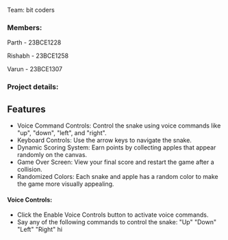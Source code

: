 Team: bit coders

### Members: 
Parth - 23BCE1228

Rishabh - 23BCE1258

Varun - 23BCE1307

### Project details:

## Features
- Voice Command Controls: Control the snake using voice commands like "up", "down", "left", and "right".
- Keyboard Controls: Use the arrow keys to navigate the snake.
- Dynamic Scoring System: Earn points by collecting apples that appear randomly on the canvas.
- Game Over Screen: View your final score and restart the game after a collision.
- Randomized Colors: Each snake and apple has a random color to make the game more visually appealing.

#### Voice Controls:

- Click the Enable Voice Controls button to activate voice commands.
- Say any of the following commands to control the snake:
"Up"
"Down"
"Left"
"Right"
hi
